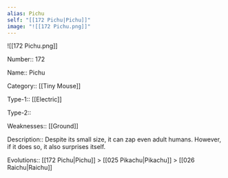 ```yaml
---
alias: Pichu
self: "[[172 Pichu|Pichu]]"
image: "![[172 Pichu.png]]"
---
```


![[172 Pichu.png]]

Number:: 172

Name:: Pichu

Category:: [[Tiny Mouse]]

Type-1:: [[Electric]]

Type-2:: 

Weaknesses:: [[Ground]]

Description:: Despite its small size, it can zap even adult humans. However, if it does so, it also surprises itself.

Evolutions:: [[172 Pichu|Pichu]] > [[025 Pikachu|Pikachu]] > [[026 Raichu|Raichu]]